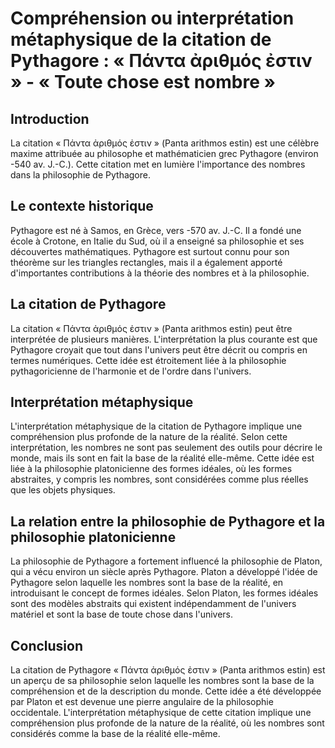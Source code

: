 # Compréhension ou interprétation métaphysique de la citation de Pythagore : « Πάντα ἀριθμός ἐστιν » - « Toute chose est nombre »

## Introduction

La citation « Πάντα ἀριθμός ἐστιν » (Panta arithmos estin) est une célèbre maxime attribuée au philosophe et mathématicien grec Pythagore (environ -540 av. J.-C.). Cette citation met en lumière l'importance des nombres dans la philosophie de Pythagore.

## Le contexte historique

Pythagore est né à Samos, en Grèce, vers -570 av. J.-C. Il a fondé une école à Crotone, en Italie du Sud, où il a enseigné sa philosophie et ses découvertes mathématiques. Pythagore est surtout connu pour son théorème sur les triangles rectangles, mais il a également apporté d'importantes contributions à la théorie des nombres et à la philosophie.

## La citation de Pythagore

La citation « Πάντα ἀριθμός ἐστιν » (Panta arithmos estin) peut être interprétée de plusieurs manières. L'interprétation la plus courante est que Pythagore croyait que tout dans l'univers peut être décrit ou compris en termes numériques. Cette idée est étroitement liée à la philosophie pythagoricienne de l'harmonie et de l'ordre dans l'univers.

## Interprétation métaphysique

L'interprétation métaphysique de la citation de Pythagore implique une compréhension plus profonde de la nature de la réalité. Selon cette interprétation, les nombres ne sont pas seulement des outils pour décrire le monde, mais ils sont en fait la base de la réalité elle-même. Cette idée est liée à la philosophie platonicienne des formes idéales, où les formes abstraites, y compris les nombres, sont considérées comme plus réelles que les objets physiques.

## La relation entre la philosophie de Pythagore et la philosophie platonicienne

La philosophie de Pythagore a fortement influencé la philosophie de Platon, qui a vécu environ un siècle après Pythagore. Platon a développé l'idée de Pythagore selon laquelle les nombres sont la base de la réalité, en introduisant le concept de formes idéales. Selon Platon, les formes idéales sont des modèles abstraits qui existent indépendamment de l'univers matériel et sont la base de toute chose dans l'univers.

## Conclusion

La citation de Pythagore « Πάντα ἀριθμός ἐστιν » (Panta arithmos estin) est un aperçu de sa philosophie selon laquelle les nombres sont la base de la compréhension et de la description du monde. Cette idée a été développée par Platon et est devenue une pierre angulaire de la philosophie occidentale. L'interprétation métaphysique de cette citation implique une compréhension plus profonde de la nature de la réalité, où les nombres sont considérés comme la base de la réalité elle-même.